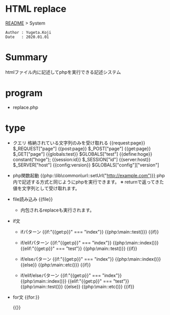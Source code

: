 HTML replace
==

[README](../README.md) > System

```
Author : Yugeta.Koji
Date   : 2020.01.01
```

# Summary
htmlファイル内に記述してphpを実行できる記述システム

# program
- replace.php


# type
- クエリ
  格納されている文字列のみを受け取れる
  {{request:page}}
    $_REQUEST["page"]
  {{post:page}} 
    $_POST["page"]
  {{get:page}}
    $_GET["page"]
  {{globals:test}}
    $GLOBALS["test"]
  {{define:hoge}}
    constant("hoge");
  {{session:id}}
    $_SESSION["id"]
  {{server:host}}
    $_SERVER["host"]
  {{config:version}}
    $GLOBALS["config"]["version"]

- php関数起動
  {{php::\lib\common\url::setUrl("http://example.com")}}
  php内で記述する方式と同じようにphpを実行できます。
  ※ returnで返ってきた値を文字列として受け取れます。

- file読み込み
  {{file}}
  * 内包されるreplaceも実行されます。

- if文
  - ifパターン
  {{if:"{{get:p}}" === "index"}}
    {{php:\main::test()}}
  {{if}}

  - if/elifパターン
  {{if:"{{get:p}}" === "index"}}
    {{php:\main::index()}}
  {{elif:"{{get:p}}" === "test"}}
    {{php:\main::test()}}
  {{if}}

  - if/elseパターン
  {{if:"{{get:p}}" === "index"}}
    {{php:\main::index()}}
  {{else}}
    {{php:\main::etc()}}
  {{if}}

  - if/elif/elseパターン
  {{if:"{{get:p}}" === "index"}}
    {{php:\main::index()}}
  {{elif:"{{get:p}}" === "test"}}
    {{php:\main::test()}}
  {{else}}
    {{php:\main::etc()}}
  {{if}}

- for文
  {{for:}}

  {{}}

